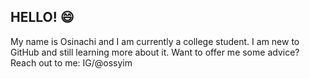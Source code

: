 ## HELLO! 😄
My name is Osinachi and I am currently a college student. I am new to GitHub and still learning more about it.
 Want to offer me some advice? Reach out to me: IG/@ossyim
<!--
**ossy-im/ossy-im** is a ✨ _special_ ✨ repository because its `README.md` (this file) appears on your GitHub profile.

Here are some ideas to get you started:

- 🔭 I’m currently working on ...
- 🌱 I’m currently learning ...
- 👯 I’m looking to collaborate on ...
- 🤔 I’m looking for help with ...
- 💬 Ask me about ...
- 📫 How to reach me: ...
- 😄 Pronouns: ...
- ⚡ Fun fact: ...
-->
